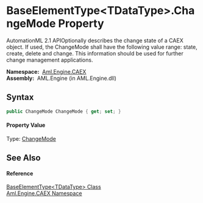 BaseElementType&lt;TDataType>.ChangeMode Property
=================================================
AutomationML 2.1 APIOptionally describes the change state of a CAEX object. If used, the ChangeMode shall have the following value range: state, create, delete and change. This information should be used for further change management applications.

  **Namespace:**  [Aml.Engine.CAEX][1]  
  **Assembly:**  AML.Engine (in AML.Engine.dll)

Syntax
------

```csharp
public ChangeMode ChangeMode { get; set; }
```

#### Property Value
Type: [ChangeMode][2]

See Also
--------

#### Reference
[BaseElementType&lt;TDataType> Class][3]  
[Aml.Engine.CAEX Namespace][1]  

[1]: ../README.md
[2]: ../ChangeMode/README.md
[3]: README.md
[4]: https://www.automationml.org
[5]: ../../icons/logoShade.png